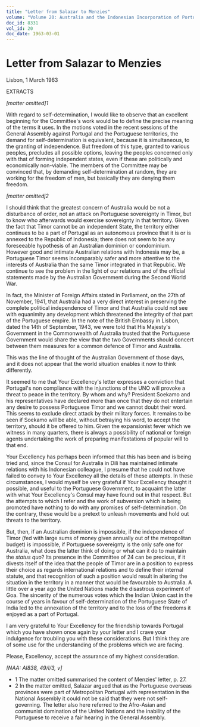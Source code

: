 ```yaml
---
title: "Letter from Salazar to Menzies"
volume: "Volume 20: Australia and the Indonesian Incorporation of Portuguese Timor, 1974-1976"
doc_id: 8331
vol_id: 20
doc_date: 1963-03-01
---
```


# Letter from Salazar to Menzies

Lisbon, 1 March 1963

EXTRACTS

_[matter omitted]1_

With regard to self-determination, I would like to observe that an excellent beginning for the Committee's work would be to define the precise meaning of the terms it uses. In the motions voted in the recent sessions of the General Assembly against Portugal and the Portuguese territories, the demand for self-determination is equivalent, because it is simultaneous, to the granting of independence. But freedom of this type, granted to various peoples, precludes all possible options, leaving the peoples concerned only with that of forming independent states, even if these are politically and economically non-viable. The members of the Committee may be convinced that, by demanding self-determination at random, they are working for the freedom of men, but basically they are denying them freedom.

_[matter omittedj2_

I should think that the greatest concern of Australia would be not a disturbance of order, not an attack on Portuguese sovereignty in Timor, but to know who afterwards would exercise sovereignty in that territory. Given the fact that Timor cannot be an independent State, the territory either continues to be a part of Portugal as an autonomous province that it is or is annexed to the Republic of Indonesia; there does not seem to be any foreseeable hypothesis of an Australian dominion or condominium. However good and intimate Australian relations with Indonesia may be, a Portuguese Timor seems incomparably safer and more attentive to the interests of Australia than the same Timor integrated in that Republic. We continue to see the problem in the light of our relations and of the official statements made by the Australian Government during the Second World War.

In fact, the Minister of Foreign Affairs stated in Parliament, on the 27th of November, 1941, that Australia had a very direct interest in preserving the complete political independence of Timor and that Australia could not see with equanimity any development which threatened the integrity of that part of the Portuguese empire. In the note of the British Embassy in Lisbon, dated the 14th of September, 1943, we were told that His Majesty's Government in the Commonwealth of Australia trusted that the Portuguese Government would share the view that the two Governments should concert between them measures for a common defence of Timor and Australia.

This was the line of thought of the Australian Government of those days, and it does not appear that the world situation enables it now to think differently.

It seemed to me that Your Excellency's letter expresses a conviction that Portugal's non­ compliance with the injunctions of the UNO will provoke a threat to peace in the territory. By whom and why? President Soekamo and his representatives have declared more than once that they do not entertain any desire to possess Portuguese Timor and we cannot doubt their word. This seems to exclude direct attack by their military forces. It remains to be seen if Soekamo will be able, without betraying his word, to accept the territory, should it be offered to him. Given the expansionist fever which we witness in many quarters, there is always a possibility of national or foreign agents undertaking the work of preparing manifestations of popular will to that end.

Your Excellency has perhaps been informed that this has been and is being tried and, since the Consul for Australia in Dili has maintained intimate relations with his Indonesian colleague, I presume that he could not have failed to convey to Your Excellency all the details of these attempts. In these circumstances, I would myself be very grateful if Your Excellency thought it possible, and useful to the Portuguese Government, to acquaint the latter with what Your Excellency's Consul may have found out in that respect. But the attempts to which I refer and the work of subversion which is being promoted have nothing to do with any promises of self-determination. On the contrary, these would be a pretext to unleash movements and hold out threats to the territory.

But, then, if an Australian dominion is impossible, if the independence of Timor (fed with large sums of money given annually out of the metropolitan budget) is impossible, if Portuguese sovereignty is the only safe one for Australia, what does the latter think of doing or what can it do to maintain the _status quo_? Its presence in the Committee of 24 can be precious, if it divests itself of the idea that the people of Timor are in a position to express their choice as regards international relations and to define their internal statute, and that recognition of such a position would result in altering the situation in the territory in a manner that would be favourable to Australia. A little over a year ago the United Nations made the disastrous experiment of Goa. The sincerity of the numerous votes which the Indian Union cast in the course of years in favour of self-determination of the Portuguese State of India led to the annexation of the territory and to the loss of the freedoms it enjoyed as a part of Portugal.

I am very grateful to Your Excellency for the friendship towards Portugal which you have shown once again by your letter and I crave your indulgence for troubling you with these considerations. But I think they are of some use for the understanding of the problems which we are facing.

Please, Excellency, accept the assurance of my highest consideration.

_[NAA: Al838, 49/l/3, v]_

  * 1 The matter omitted summarised the content of Menzies' letter, p. 27. 
  * 2 In the matter omitted, Salazar argued that as the Portuguese overseas provinces were part of Metropolitan Portugal with representation in the National Assembly it could not be said that they were not self-governing. The letter also here referred to the Afro-Asian and communist domination of the United Nations and the inability of the Portuguese to receive a fair hearing in the General Assembly.


